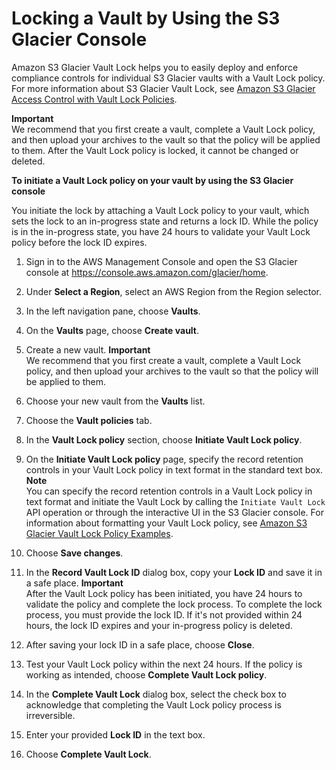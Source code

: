 # Locking a Vault by Using the S3 Glacier Console<a name="vault-lock-walkthrough"></a>

Amazon S3 Glacier Vault Lock helps you to easily deploy and enforce compliance controls for individual S3 Glacier vaults with a Vault Lock policy\. For more information about S3 Glacier Vault Lock, see [Amazon S3 Glacier Access Control with Vault Lock Policies](https://docs.aws.amazon.com/amazonglacier/latest/dev/vault-lock-policy.html)\. 

**Important**  
We recommend that you first create a vault, complete a Vault Lock policy, and then upload your archives to the vault so that the policy will be applied to them\.
After the Vault Lock policy is locked, it cannot be changed or deleted\.

**To initiate a Vault Lock policy on your vault by using the S3 Glacier console**

You initiate the lock by attaching a Vault Lock policy to your vault, which sets the lock to an in\-progress state and returns a lock ID\. While the policy is in the in\-progress state, you have 24 hours to validate your Vault Lock policy before the lock ID expires\. 

1. Sign in to the AWS Management Console and open the S3 Glacier console at [https://console\.aws\.amazon\.com/glacier/home](https://console.aws.amazon.com/glacier/home)\.

1. Under **Select a Region**, select an AWS Region from the Region selector\.

1. In the left navigation pane, choose **Vaults**\.

1. On the **Vaults** page, choose **Create vault**\.

1. Create a new vault\.
**Important**  
We recommend that you first create a vault, complete a Vault Lock policy, and then upload your archives to the vault so that the policy will be applied to them\. 

1.  Choose your new vault from the **Vaults** list\.

1.  Choose the **Vault policies** tab\.

1. In the **Vault Lock policy** section, choose **Initiate Vault Lock policy**\. 

1. On the **Initiate Vault Lock policy** page, specify the record retention controls in your Vault Lock policy in text format in the standard text box\.
**Note**  
You can specify the record retention controls in a Vault Lock policy in text format and initiate the Vault Lock by calling the `Initiate Vault Lock` API operation or through the interactive UI in the S3 Glacier console\. For information about formatting your Vault Lock policy, see [Amazon S3 Glacier Vault Lock Policy Examples](https://docs.aws.amazon.com/amazonglacier/latest/dev/vault-lock-policy.html#vault-lock-policy-example-deny-delete-archive-age)\. 

1. Choose **Save changes**\.

1. In the **Record Vault Lock ID** dialog box, copy your **Lock ID** and save it in a safe place\. 
**Important**  
After the Vault Lock policy has been initiated, you have 24 hours to validate the policy and complete the lock process\. To complete the lock process, you must provide the lock ID\. If it's not provided within 24 hours, the lock ID expires and your in\-progress policy is deleted\.

1. After saving your lock ID in a safe place, choose **Close**\.

1. Test your Vault Lock policy within the next 24 hours\. If the policy is working as intended, choose **Complete Vault Lock policy**\.

1. In the **Complete Vault Lock** dialog box, select the check box to acknowledge that completing the Vault Lock policy process is irreversible\.

1. Enter your provided **Lock ID** in the text box\.

1. Choose **Complete Vault Lock**\.